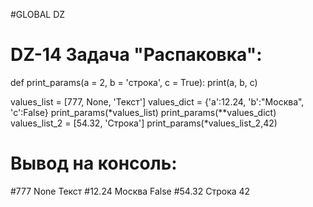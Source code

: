 #GLOBAL DZ
# DZ-14  Задача "Распаковка":

def print_params(a = 2, b = 'строка', c = True):
     print(a, b, c)


values_list = [777, None, 'Текст']
values_dict = {'a':12.24, 'b':"Москва", 'c':False}
print_params(*values_list)
print_params(**values_dict)
values_list_2 = [54.32, 'Строка']
print_params(*values_list_2,42)

# Вывод на консоль:
#777 None Текст
#12.24 Москва False
#54.32 Строка 42
